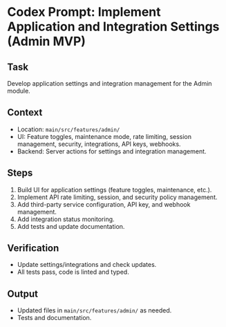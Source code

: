 # Codex Prompt: Implement Application and Integration Settings (Admin MVP)

## Task
Develop application settings and integration management for the Admin module.

## Context
- Location: `main/src/features/admin/`
- UI: Feature toggles, maintenance mode, rate limiting, session management, security, integrations, API keys, webhooks.
- Backend: Server actions for settings and integration management.

## Steps
1. Build UI for application settings (feature toggles, maintenance, etc.).
2. Implement API rate limiting, session, and security policy management.
3. Add third-party service configuration, API key, and webhook management.
4. Add integration status monitoring.
5. Add tests and update documentation.

## Verification
- Update settings/integrations and check updates.
- All tests pass, code is linted and typed.

## Output
- Updated files in `main/src/features/admin/` as needed.
- Tests and documentation.
